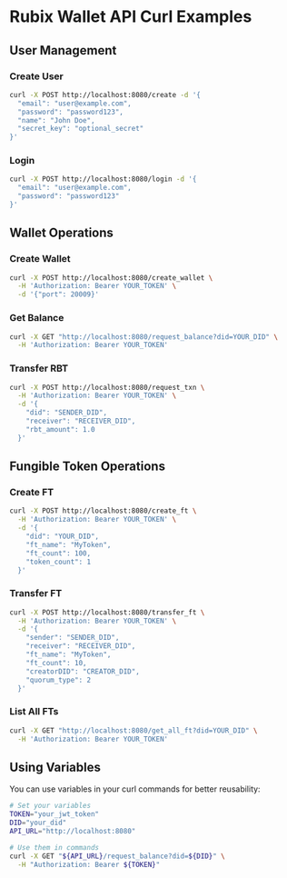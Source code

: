 # Rubix Wallet API Curl Examples

## User Management

### Create User
```bash
curl -X POST http://localhost:8080/create -d '{
  "email": "user@example.com",
  "password": "password123",
  "name": "John Doe",
  "secret_key": "optional_secret"
}'
```

### Login
```bash
curl -X POST http://localhost:8080/login -d '{
  "email": "user@example.com",
  "password": "password123"
}'
```

## Wallet Operations

### Create Wallet
```bash
curl -X POST http://localhost:8080/create_wallet \
  -H 'Authorization: Bearer YOUR_TOKEN' \
  -d '{"port": 20009}'
```

### Get Balance
```bash
curl -X GET "http://localhost:8080/request_balance?did=YOUR_DID" \
  -H 'Authorization: Bearer YOUR_TOKEN'
```

### Transfer RBT
```bash
curl -X POST http://localhost:8080/request_txn \
  -H 'Authorization: Bearer YOUR_TOKEN' \
  -d '{
    "did": "SENDER_DID",
    "receiver": "RECEIVER_DID",
    "rbt_amount": 1.0
  }'
```

## Fungible Token Operations

### Create FT
```bash
curl -X POST http://localhost:8080/create_ft \
  -H 'Authorization: Bearer YOUR_TOKEN' \
  -d '{
    "did": "YOUR_DID",
    "ft_name": "MyToken",
    "ft_count": 100,
    "token_count": 1
  }'
```

### Transfer FT
```bash
curl -X POST http://localhost:8080/transfer_ft \
  -H 'Authorization: Bearer YOUR_TOKEN' \
  -d '{
    "sender": "SENDER_DID",
    "receiver": "RECEIVER_DID",
    "ft_name": "MyToken",
    "ft_count": 10,
    "creatorDID": "CREATOR_DID",
    "quorum_type": 2
  }'
```

### List All FTs
```bash
curl -X GET "http://localhost:8080/get_all_ft?did=YOUR_DID" \
  -H 'Authorization: Bearer YOUR_TOKEN'
```

## Using Variables

You can use variables in your curl commands for better reusability:

```bash
# Set your variables
TOKEN="your_jwt_token"
DID="your_did"
API_URL="http://localhost:8080"

# Use them in commands
curl -X GET "${API_URL}/request_balance?did=${DID}" \
  -H "Authorization: Bearer ${TOKEN}"
```